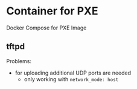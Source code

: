 # Container for PXE

Docker Compose for PXE Image

## tftpd

Problems:
* for uploading additional UDP ports are needed
  * only working with `network_mode: host`
